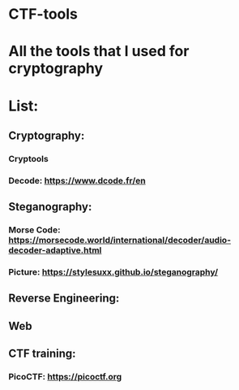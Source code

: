 # CTF-tools
# All the tools that I used for cryptography
# List:

## Cryptography:
### Cryptools
### Decode: https://www.dcode.fr/en
    
## Steganography:
### Morse Code: https://morsecode.world/international/decoder/audio-decoder-adaptive.html
### Picture: https://stylesuxx.github.io/steganography/


## Reverse Engineering:
### 

## Web
### 

## CTF training:
### PicoCTF: https://picoctf.org

## 
